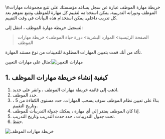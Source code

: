\nخريطة مهارة الموظف عبارة عن سجل يساعد مؤسستك على تتبع مجموعات مهارات الموظف ودوراته التدريبية. يمكن استخدامه لتقييم كل مهارة للموظف وتتبع نموهم بعد كل تدريب داخلي. يمكن استخدام هذه البيانات في وقت التقييم.

لتسجيل خريطة مهارة الموظف ، انتقل إلى:

> الصفحة الرئيسية> الموارد البشرية> دورة حياة الموظف> خريطة مهارات الموظف

تأكد من أنك قمت بتعيين المهارات المطلوبة للتعيينات من نوع مستند المهارة.

مثال على مهارات التعيين:![مهارات التعيين](https://docs.erpnext.com/files/designation-skills.png)

## 1. كيفية إنشاء خريطة مهارات الموظف

1. اذهب إلى قائمة خريطة مهارات الموظف ، وانقر على جديد.
2. حدد الموظف.
3. بناءً على تعيين نظام الموظف سوف يسحب المهارات. حدد مستوى الكفاءة من 5 ، وتاريخ التقييم.
4. إذا كان الموظف يفتقر إلى أي مهارة ، يمكنك جدولة التدريبات للموظف.
5. تحت جدول التدريبات ، حدد حدث التدريب وتاريخ التدريب.
6. حفظ.

![خريطة مهارات الموظف](https://docs.erpnext.com/files/employee-skill-map.png)